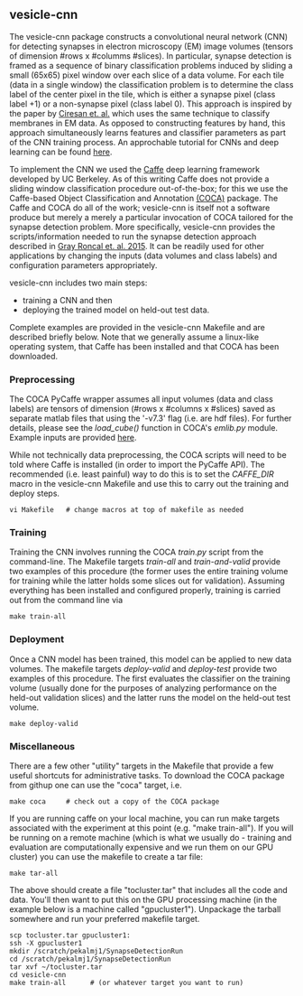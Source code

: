## vesicle-cnn

The vesicle-cnn package constructs a convolutional neural network (CNN) for detecting synapses in electron microscopy (EM) image volumes (tensors of dimension #rows x #columms #slices).  In particular, synapse detection is framed as a sequence of binary classification problems induced by sliding a small (65x65) pixel window over each slice of a data volume.  For each tile (data in a single window) the classification problem is to determine the class label of the center pixel in the tile, which is either a synapse pixel (class label +1) or a non-synapse pixel (class label 0).  This approach is inspired by the paper by [Ciresan et. al.](http://papers.nips.cc/paper/4741-deep-neural-networks-segment-neuronal-membranes-in-electron-microscopy-images) which uses the same technique to classify membranes in EM data.  As opposed to constructing features by hand, this approach simultaneously learns features and classifier parameters as part of the CNN training process.  An approchable tutorial for CNNs and deep learning can be found [here](http://deeplearning.net/tutorial/lenet.html).

To implement the CNN we used the [Caffe](http://caffe.berkeleyvision.org/) deep learning framework developed by UC Berkeley.  As of this writing Caffe does not provide a sliding window classification procedure out-of-the-box; for this we use the Caffe-based Object Classification and Annotation [(COCA)](https://github.com/isco/coca) package.  The Caffe and COCA do all of the work; vesicle-cnn is itself not a software produce but merely a merely a particular invocation of COCA tailored for the synapse detection problem. More specifically, vesicle-cnn provides the scripts/information needed to run the synapse detection approach described in [Gray Roncal et. al. 2015](http://arxiv.org/abs/1403.3724).  It can be readily used for other applications by changing the inputs (data volumes and class labels) and configuration parameters appropriately.

vesicle-cnn includes two main steps: 
- training a CNN and then 
- deploying the trained model on held-out test data.  

Complete examples are provided in the vesicle-cnn Makefile and are described briefly below.  Note that we generally assume a linux-like operating system, that Caffe has been installed and that COCA has been downloaded.

### Preprocessing
The COCA PyCaffe wrapper assumes all input volumes (data and class labels) are tensors of dimension (#rows x #columns x #slices) saved as separate matlab files that using the '-v7.3' flag (i.e. are hdf files).  For further details, please see the *load_cube()* function in COCA's *emlib.py* module.  Example inputs are provided [here](TODO).

While not technically data preprocessing, the COCA scripts will need to be told where Caffe is installed (in order to import the PyCaffe API).  The recommended (i.e. least painful) way to do this is to set the *CAFFE_DIR* macro in the vesicle-cnn Makefile and use this to carry out the training and deploy steps.

    vi Makefile   # change macros at top of makefile as needed 


### Training
Training the CNN involves running the COCA $train.py$ script from the command-line.  The Makefile targets *train-all* and *train-and-valid* provide two examples of this procedure (the former uses the entire training volume for training while the latter holds some slices out for validation).  Assuming everything has been installed and configured properly, training is carried out from the command line via

    make train-all

### Deployment
Once a CNN model has been trained, this model can be applied to new data volumes.  The makefile targets *deploy-valid* and *deploy-test* provide two examples of this procedure.  The first evaluates the classifier on the training volume (usually done for the purposes of analyzing performance on the held-out validation slices) and the latter runs the model on the held-out test volume.

    make deploy-valid


### Miscellaneous

There are a few other "utility" targets in the Makefile that provide a few useful shortcuts for administrative tasks.  To download the COCA package from githup one can use the "coca" target, i.e. 

    make coca     # check out a copy of the COCA package

If you are running caffe on your local machine, you can run make targets associated with the experiment at this point (e.g. "make train-all").  If you will be running on a remote machine (which is what we usually do - training and evaluation are computationally expensive and we run them on our GPU cluster) you can use the makefile to create a tar file:

    make tar-all

The above should create a file "tocluster.tar" that includes all the code and
data.  You'll then want to put this on the GPU processing machine 
(in the example below is a machine called "gpucluster1").  Unpackage the tarball somewhere and run your preferred makefile target.

    scp tocluster.tar gpucluster1:
    ssh -X gpucluster1
    mkdir /scratch/pekalmj1/SynapseDetectionRun
    cd /scratch/pekalmj1/SynapseDetectionRun
    tar xvf ~/tocluster.tar
    cd vesicle-cnn
    make train-all      # (or whatever target you want to run)

